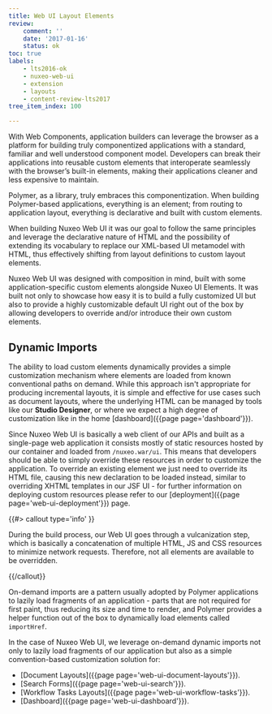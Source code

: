 ```yaml
---
title: Web UI Layout Elements
review:
    comment: ''
    date: '2017-01-16'
    status: ok
toc: true
labels:
    - lts2016-ok
    - nuxeo-web-ui
    - extension
    - layouts
    - content-review-lts2017
tree_item_index: 100

---
```


With Web Components, application builders can leverage the browser as a platform for building truly componentized applications with a standard, familiar and well understood component model. Developers can break their applications into reusable custom elements that interoperate seamlessly with the browser’s built-in elements, making their applications cleaner and less expensive to maintain.

Polymer, as a library, truly embraces this componentization. When building Polymer-based applications, everything is an element; from routing to application layout, everything is declarative and built with custom elements.

When building Nuxeo Web UI it was our goal to follow the same principles and leverage the declarative nature of HTML and the possibility of extending its vocabulary to replace our XML-based UI metamodel with HTML, thus effectively shifting from layout definitions to custom layout elements.

Nuxeo Web UI was designed with composition in mind, built with some application-specific custom elements alongside Nuxeo UI Elements. It was built not only to showcase how easy it is to build a fully customized UI but also to provide a highly customizable default UI right out of the box by allowing developers to override and/or introduce their own custom elements.

## Dynamic Imports

The ability to load custom elements dynamically provides a simple customization mechanism where elements are loaded from known conventional paths on demand. While this approach isn't appropriate for producing incremental layouts, it is simple and effective for use cases such as document layouts, where the underlying HTML can be managed by tools like our **Studio Designer**, or where we expect a high degree of customization like in the home [dashboard]({{page page='dashboard'}}).

Since Nuxeo Web UI is basically a web client of our APIs and built as a single-page web application it consists mostly of static resources hosted by our container and loaded from `/nuxeo.war/ui`. This means that developers should be able to simply override these resources in order to customize the application. To override an existing element we just need to override its HTML file, causing this new declaration to be loaded instead, similar to overriding XHTML templates in our JSF UI - for further information on deploying custom resources please refer to our [deployment]({{page page='web-ui-deployment'}}) page.

{{#> callout type='info' }}

During the build process, our Web UI goes through a vulcanization step, which is basically a concatenation of multiple HTML, JS and CSS resources to minimize network requests. Therefore, not all elements are available to be overridden.

{{/callout}}

On-demand imports are a pattern usually adopted by Polymer applications to lazily load fragments of an application - parts that are not required for first paint, thus reducing its size and time to render, and Polymer provides a helper function out of the box to dynamically load elements called `importHref`.

In the case of Nuxeo Web UI, we leverage on-demand dynamic imports not only to lazily load fragments of our application but also as a simple convention-based customization solution for:

- [Document Layouts]({{page page='web-ui-document-layouts'}}).
- [Search Forms]({{page page='web-ui-search'}}).
- [Workflow Tasks Layouts]({{page page='web-ui-workflow-tasks'}}).
- [Dashboard]({{page page='web-ui-dashboard'}}).
